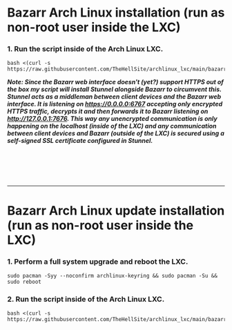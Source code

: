 # Bazarr Arch Linux installation (run as non-root user inside the LXC)

### 1. Run the script inside of the Arch Linux LXC.

  ```
  bash <(curl -s https://raw.githubusercontent.com/TheHellSite/archlinux_lxc/main/bazarr/bazarr_installer.sh)
  ```

***Note: Since the Bazarr web interface doesn't (yet?) support HTTPS out of the box my script will install Stunnel alongside Bazarr to circumvent this.  
Stunnel acts as a middleman between client devices and the Bazarr web interface. It is listening on https://0.0.0.0:6767 accepting only encrypted HTTPS traffic, decrypts it and then forwards it to Bazarr listening on http://127.0.0.1:7676. This way any unencrypted communication is only happening on the localhost (inside of the LXC) and any communication between client devices and Bazarr (outside of the LXC) is secured using a self-signed SSL certificate configured in Stunnel.***

<br />
<br />
<br />
<br />
<hr>

# Bazarr Arch Linux update installation (run as non-root user inside the LXC)

### 1. Perform a full system upgrade and reboot the LXC.

  ```
  sudo pacman -Syy --noconfirm archlinux-keyring && sudo pacman -Su && sudo reboot
  ```

### 2. Run the script inside of the Arch Linux LXC.

  ```
  bash <(curl -s https://raw.githubusercontent.com/TheHellSite/archlinux_lxc/main/bazarr/bazarr_updater.sh)
  ```
